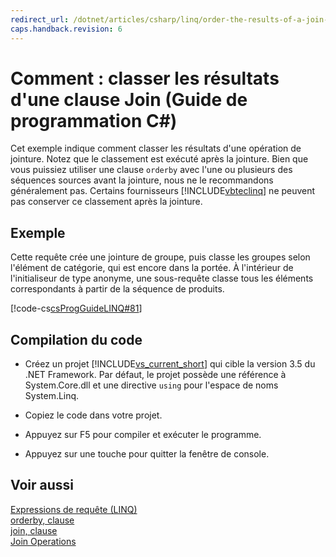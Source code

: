 ```yaml
---
redirect_url: /dotnet/articles/csharp/linq/order-the-results-of-a-join-clause
caps.handback.revision: 6
---
```

# Comment&#160;: classer les r&#233;sultats d&#39;une clause Join (Guide de programmation&#160;C#)
Cet exemple indique comment classer les résultats d'une opération de jointure.  Notez que le classement est exécuté après la jointure.  Bien que vous puissiez utiliser une clause `orderby` avec l'une ou plusieurs des séquences sources avant la jointure, nous ne le recommandons généralement pas.  Certains fournisseurs [!INCLUDE[vbteclinq](../../../csharp/includes/vbteclinq-md.md)] ne peuvent pas conserver ce classement après la jointure.  
  
## Exemple  
 Cette requête crée une jointure de groupe, puis classe les groupes selon l'élément de catégorie, qui est encore dans la portée.  À l'intérieur de l'initialiseur de type anonyme, une sous\-requête classe tous les éléments correspondants à partir de la séquence de produits.  
  
 [!code-cs[csProgGuideLINQ#81](../../../csharp/programming-guide/arrays/codesnippet/CSharp/how-to-order-the-results-of-a-join-clause_1.cs)]  
  
## Compilation du code  
  
-   Créez un projet [!INCLUDE[vs_current_short](../../../csharp/programming-guide/classes-and-structs/includes/vs-current-short-md.md)] qui cible la version 3.5 du .NET Framework.  Par défaut, le projet possède une référence à System.Core.dll et une directive `using` pour l'espace de noms System.Linq.  
  
-   Copiez le code dans votre projet.  
  
-   Appuyez sur F5 pour compiler et exécuter le programme.  
  
-   Appuyez sur une touche pour quitter la fenêtre de console.  
  
## Voir aussi  
 [Expressions de requête \(LINQ\)](../../../csharp/programming-guide/linq-query-expressions/index.md)   
 [orderby, clause](../../../csharp/language-reference/keywords/orderby-clause.md)   
 [join, clause](../../../csharp/language-reference/keywords/join-clause.md)   
 [Join Operations](../../../visual-basic/programming-guide/concepts/linq/join-operations.md)